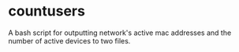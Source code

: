 # countusers
 A bash script for outputting network's active mac addresses and the number of active devices to two files.
